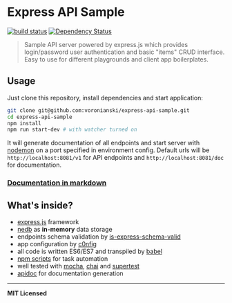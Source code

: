 # Express API Sample

[![build status](http://img.shields.io/travis/voronianski/express-api-sample.svg?style=flat)](https://travis-ci.org/voronianski/express-api-sample.js)
[![Dependency Status](http://david-dm.org/voronianski/express-api-sample.svg)](http://david-dm.org/voronianski/express-api-sample)

> Sample API server powered by express.js which provides login/password user authentication and basic "items" CRUD interface. Easy to use for different playgrounds and client app boilerplates.

## Usage

Just clone this repository, install dependencies and start application:

```bash
git clone git@github.com:voronianski/express-api-sample.git
cd express-api-sample
npm install
npm run start-dev # with watcher turned on
```

It will generate documentation of all endpoints and start server with [nodemon]() on a port specified in environment config. Default urls will be `http://localhost:8081/v1` for API endpoints and `http://localhost:8081/doc` for documentation.

### [Documentation in markdown](https://github.com/voronianski/express-api-sample/blob/master/DOCUMENTATION.md)

## What's inside?

- [express.js](http://expressjs.com) framework
- [nedb](https://github.com/louischatriot/nedb) as **in-memory** data storage
- endpoints schema validation by [is-express-schema-valid](https://github.com/voronianski/is-express-schema-valid)
- app configuration by [c0nfig](https://github.com/voronianski/c0nfig)
- all code is written ES6/ES7 and transpiled by [babel](http://babeljs.io)
- [npm scripts](https://github.com/voronianski/express-api-sample/blob/master/package.json#L6) for task automation
- well tested with [mocha](http://mochajs.org), [chai](http://chaijs.com) and [supertest](https://github.com/visionmedia/supertest)
- [apidoc](http://apidocjs.com) for documentation generation

---

**MIT Licensed**
